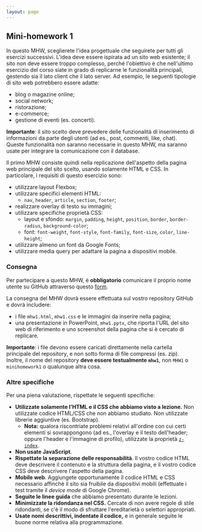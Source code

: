```yaml
---
layout: page
---
```


## Mini-homework 1

In questo MHW, sceglierete l'idea progettuale che seguirete per tutti gli esercizi successivi.
L'idea deve essere ispirata ad un sito web esistente; il sito non deve essere troppo complesso, perché l'obiettivo è che nell'ultimo esercizio del corso siate in grado di replicarne
le funzionalità principali, gestendo sia il lato client che il lato server. Ad esempio, le seguenti tipologie di sito web potrebbero essere adatte:
- blog o magazine online;
- social network;
- ristorazione;
- e-commerce;
- gestione di eventi (es. concerti).

**Importante**: il sito scelto deve prevedere delle funzionalità di inserimento di informazioni da parte degli utenti (ad es., post, commenti, like, chat). Queste funzionalità non saranno necessarie in questo MHW, ma saranno usate per integrare la comunicazione con il database.

Il primo MHW consiste quindi nella replicazione dell'aspetto della pagina web principale del sito scelto, usando solamente HTML e CSS.
In particolare, i requisiti di questo esercizio sono:
- utilizzare layout Flexbox;
- utilizzare specifici elementi HTML:
  - `nav`, `header`, `article`, `section`, `footer`;
- realizzare overlay di testo su immagini;
- utilizzare specifiche proprietà CSS:
  - layout e sfondo: `margin`, `padding`, `height`, `position`, `border`, `border-radius`, `background-color`;
  - font: `font-weight`, `font-style`, `font-family`, `font-size`, `color`, `line-height`;
- utilizzare almeno un font da Google Fonts;
- utilizzare media query per adattare la pagina a dispositivi mobile.

### Consegna

Per partecipare a questo MHW, è **obbligatorio** comunicare il proprio nome utente su GitHub attraverso questo [form](https://forms.gle/cX6SjiRgN5QP1xgN8).

La consegna del MHW dovrà essere effettuata sul vostro repository GitHub e dovrà includere:
- i file `mhw1.html`, `mhw1.css` e le immagini da inserire nella pagina;
- una presentazione in PowerPoint, `mhw1.pptx`, che riporta l'URL del sito web di riferimento e uno screenshot della pagina che si è cercato di replicare.

**Importante**: i file devono essere caricati direttamente nella cartella principale del repository, e non sotto forma di file compressi (es. zip).
Inoltre, il nome del repository **deve essere testualmente `mhw1`**, non `MHW1` o `minihomework1` o qualunque altra cosa.


### Altre specifiche

Per una piena valutazione, rispettate le seguenti specifiche:

- **Utilizzate solamente l'HTML e il CSS che abbiamo visto a lezione.**
  Non utilizzate codice HTML/CSS che non abbiamo studiato.
  Non utilizzate librerie aggiuntive (es. Bootstrap).
  - **Nota:** qualora riscontriate problemi relativi all'ordine con cui certi elementi si sovrappongono
    (ad es., l'overlay e il testo dell'header; oppure l'header e l'immagine di profilo),
    utilizzate la proprietà [`z-index`](https://developer.mozilla.org/en-US/docs/Web/CSS/z-index). 
- **Non usate JavaScript**.
- **Rispettate la separazione delle responsabilità**.
  Il vostro codice HTML deve descrivere il contenuto e la struttura della pagina, e il vostro codice CSS deve descrivere l'aspetto della pagina.
- **Mobile web**. Aggiungete opportunamente il codice HTML e CSS necessario affinchè il sito sia fruibile da dispositivi mobili
  (effettuate i test tramite il _device mode_ di Google Chrome).
- **Seguite le linee guida** che abbiamo presentato durante le lezioni.
- **Minimizzate la ridondanza nel CSS.** Cercate di non avere regole di stile ridondanti, se c'è il modo di sfruttare l'ereditarietà o selettori appropriati.
- **Usate nomi descrittivi, indentate il codice,** e in generale seguite le buone norme relativa alla programmazione.
